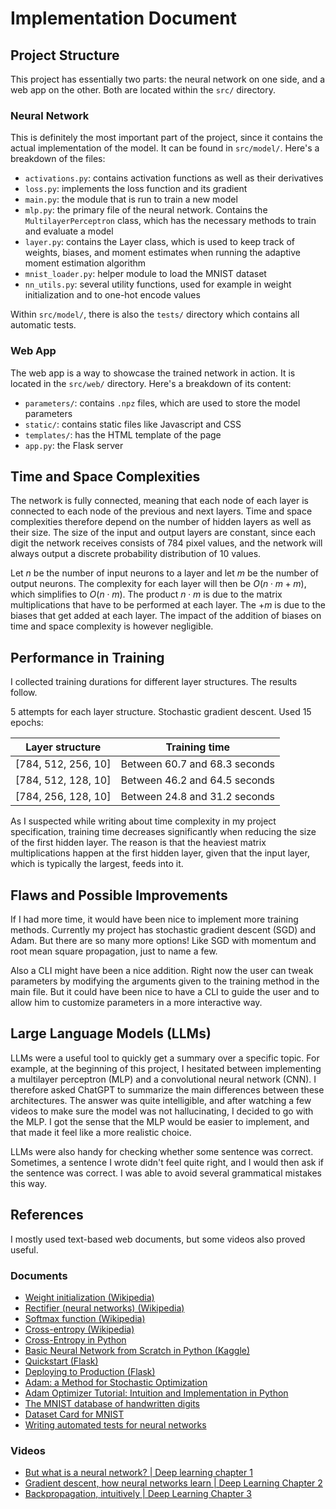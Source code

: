 # Implementation Document

## Project Structure

This project has essentially two parts: the neural network on one side, and a web app on the other. Both are located within the `src/` directory.

### Neural Network

This is definitely the most important part of the project, since it contains the actual implementation of the model. It can be found in `src/model/`. Here's a breakdown of the files:

- `activations.py`: contains activation functions as well as their derivatives
- `loss.py`: implements the loss function and its gradient
- `main.py`: the module that is run to train a new model
- `mlp.py`: the primary file of the neural network. Contains the `MultilayerPerceptron` class, which has the necessary methods to train and evaluate a model
- `layer.py`: contains the Layer class, which is used to keep track of weights, biases, and moment estimates when running the adaptive moment estimation algorithm
- `mnist_loader.py`: helper module to load the MNIST dataset
- `nn_utils.py`: several utility functions, used for example in weight initialization and to one-hot encode values

Within `src/model/`, there is also the `tests/` directory which contains all automatic tests.

### Web App

The web app is a way to showcase the trained network in action. It is located in the `src/web/` directory. Here's a breakdown of its content:

- `parameters/`: contains `.npz` files, which are used to store the model parameters
- `static/`: contains static files like Javascript and CSS
- `templates/`: has the HTML template of the page
- `app.py`: the Flask server

## Time and Space Complexities

The network is fully connected, meaning that each node of each layer is connected to each node of the previous and next layers. Time and space complexities therefore depend on the number of hidden layers as well as their size. The size of the input and output layers are constant, since each digit the network receives consists of 784 pixel values, and the network will always output a discrete probability distribution of 10 values.

Let $n$ be the number of input neurons to a layer and let $m$ be the number of output neurons. The complexity for each layer will then be $O(n\cdot m + m)$,
which simplifies to $O(n\cdot m)$. The product $n\cdot m$ is due to the matrix multiplications that have to be performed at each layer. The $+m$ is due to the biases that get added at each layer.
The impact of the addition of biases on time and space complexity is however negligible.

## Performance in Training

I collected training durations for different layer structures. The results follow.

5 attempts for each layer structure. Stochastic gradient descent. Used 15 epochs:

| Layer structure     | Training time                 |
| ------------------- | ----------------------------- |
| [784, 512, 256, 10] | Between 60.7 and 68.3 seconds |
| [784, 512, 128, 10] | Between 46.2 and 64.5 seconds |
| [784, 256, 128, 10] | Between 24.8 and 31.2 seconds |

As I suspected while writing about time complexity in my project specification,
training time decreases significantly when reducing the size of the first hidden layer.
The reason is that the heaviest matrix multiplications happen at the first hidden layer,
given that the input layer, which is typically the largest, feeds into it.

## Flaws and Possible Improvements

If I had more time, it would have been nice to implement more training methods.
Currently my project has stochastic gradient descent (SGD) and Adam.
But there are so many more options! Like SGD with momentum and root mean square propagation, just to name a few.

Also a CLI might have been a nice addition. Right now the user can tweak parameters by modifying the arguments given to the training method in the main file. But it could have been nice to have a CLI to guide the user and to allow him to customize parameters in a more interactive way.

## Large Language Models (LLMs)

LLMs were a useful tool to quickly get a summary over a specific topic. For example, at the beginning of this project, I hesitated between implementing a multilayer perceptron (MLP) and a convolutional neural network (CNN). I therefore asked ChatGPT to summarize the main differences between these architectures. The answer was quite intelligible, and after watching a few videos to make sure the model was not hallucinating, I decided to go with the MLP. I got the sense that the MLP would be easier to implement, and that made it feel like a more realistic choice.

LLMs were also handy for checking whether some sentence was correct. Sometimes, a sentence I wrote didn't feel quite right, and I would then ask if the sentence was correct. I was able to avoid several grammatical mistakes this way.

## References

I mostly used text-based web documents, but some videos also proved useful.

### Documents

- [Weight initialization (Wikipedia)](https://en.wikipedia.org/wiki/Weight_initialization)
- [Rectifier (neural networks) (Wikipedia)](https://en.wikipedia.org/wiki/Rectifier_(neural_networks))
- [Softmax function (Wikipedia)](https://en.wikipedia.org/wiki/Softmax_function)
- [Cross-entropy (Wikipedia)](https://en.wikipedia.org/wiki/Cross-entropy)
- [Cross-Entropy in Python](https://github.com/xbeat/Machine-Learning/blob/main/Cross-Entropy%20in%20Python.md)
- [Basic Neural Network from Scratch in Python (Kaggle)](https://www.kaggle.com/code/soham1024/basic-neural-network-from-scratch-in-python)
- [Quickstart (Flask)](https://flask.palletsprojects.com/en/stable/quickstart/)
- [Deploying to Production (Flask)](https://flask.palletsprojects.com/en/stable/deploying/)
- [Adam: a Method for Stochastic Optimization](https://arxiv.org/pdf/1412.6980)
- [Adam Optimizer Tutorial: Intuition and Implementation in Python](https://www.datacamp.com/tutorial/adam-optimizer-tutorial)
- [The MNIST database of handwritten digits](https://web.archive.org/web/20200430193701/http://yann.lecun.com/exdb/mnist/)
- [Dataset Card for MNIST](https://huggingface.co/datasets/ylecun/mnist)
- [Writing automated tests for neural networks](https://www.sebastianbjorkqvist.com/blog/writing-automated-tests-for-neural-networks/)

### Videos

- [But what is a neural network? | Deep learning chapter 1](https://www.youtube.com/watch?v=aircAruvnKk&list=PLZHQObOWTQDNU6R1_67000Dx_ZCJB-3pi)
- [Gradient descent, how neural networks learn | Deep Learning Chapter 2](https://www.youtube.com/watch?v=IHZwWFHWa-w&list=PLZHQObOWTQDNU6R1_67000Dx_ZCJB-3pi&index=2)
- [Backpropagation, intuitively | Deep Learning Chapter 3](https://www.youtube.com/watch?v=Ilg3gGewQ5U&list=PLZHQObOWTQDNU6R1_67000Dx_ZCJB-3pi&index=3)
